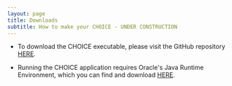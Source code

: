 ```yaml
---
layout: page
title: Downloads
subtitle: How to make your CHOICE - UNDER CONSTRUCTION
---
```


- To download the CHOICE executable, please visit the GitHub repository [HERE](https://github.com/Scrapdragoon/CHOICE). 

- Running the CHOICE application requires Oracle's Java Runtime Environment, which you can find and download [HERE](https://www.oracle.com/java/technologies/downloads/#jdk18-windows).
